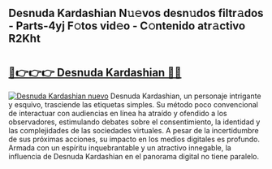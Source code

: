 ## Desnuda Kardashian N𝚞𝚎vos desn𝚞dos filtr𝚊dos - Parts-4yj F𝚘tos vid𝚎o - C𝚘ntenido atr𝚊ctivo R2Kht

# <h2><a href="http://mb0r09.tromn.icu/?c=Desnuda+Kardashian">🔗👉👉👉 Desnuda Kardashian 🔗🔗</a></h2>

[![Desnuda Kardashian nuevo](https://i.imgur.com/pEAQMta.gif)](http://mb0r09.tromn.icu/?c=Desnuda+Kardashian)
Desnuda Kardashian, un personaje intrigante y esquivo, trasciende las etiquetas simples. Su método poco convencional de interactuar con audiencias en línea ha atraído y ofendido a los observadores, estimulando debates sobre el consentimiento, la identidad y las complejidades de las sociedades virtuales. A pesar de la incertidumbre de sus próximas acciones, su impacto en los medios digitales es profundo. Armada con un espíritu inquebrantable y un atractivo innegable, la influencia de Desnuda Kardashian en el panorama digital no tiene paralelo.

